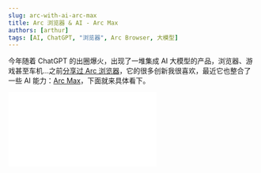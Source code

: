 ```yaml
---
slug: arc-with-ai-arc-max
title: Arc 浏览器 & AI - Arc Max
authors: [arthur]
tags: [AI, ChatGPT, "浏览器", Arc Browser, 大模型]
---
```


今年随着 ChatGPT 的出圈爆火，出现了一堆集成 AI 大模型的产品，浏览器、游戏甚至车机...之前[分享过 Arc 浏览器](https://codec.wang/blog/is-the-arc-browser-suitable-for-programmers)，它的很多创新我很喜欢，最近它也整合了一些 AI 能力：[Arc Max](https://arc.net/max)，下面就来具体看下。

<div style={{
  position: 'relative',
  width: '100%',
  paddingBottom: '56.25%',
  height: 0,
  overflow: 'hidden',
}}>
  <iframe
    src="//player.bilibili.com/player.html?isOutside=true&aid=789415021&bvid=BV15C4y1d7JF&cid=1293315912&p=1&autoplay=0"
    scrolling="no"
    frameBorder="no"
    allowFullScreen
    style={{
      position: 'absolute',
      top: 0,
      left: 0,
      width: '100%',
      height: '100%',
    }}
  />
</div>

<br/>

先列大家可能关心的几个点：

<!--truncate-->

1. 需要梯子
2. 支持中文，但没英文好
3. 目前免费，官方尚未有收费计划

## 设计思路

> When we first started exploring AI in Arc, we were determined **not to use AI just to use AI**. We wanted to find ways that it could actually be useful in your browser.

<!--truncate-->

这个思路很棒，可以对比下 Edge 浏览器的做法：它在右上角直接放了个大大的 Bing，为 BingChat 和 Edge 侧边栏服务引流，这种简单粗暴的、打断式的交互起码我个人和身边很多人并不喜欢。

![](https://cos.codec.wang/arc-edge-bing-logo-side-bar.jpg)

## 启用 Arc Max

按下 Command + T 打开命令窗口，输入`max`即可打开 Arc Max 的设置。目前提供了 5 个功能，默认关闭，可按需求自行打开。

> 启用 Arc Max 后，浏览器会将一部分数据发送给 AI 合作商，如果你比较重视数据隐私和安全，可以点击底部的[链接](https://arc.net/privacy#what-personal-data-do-we-collect-and-how-do-we-collect-it)了解更多。

![](https://cos.codec.wang/arc-enable-arc-max.jpg)

## 功能体验

### 链接预览：5-Second Previews

将鼠标放在任何链接上按下 shift 键，就可以生成这个链接内容的快速预览，甚至是多媒体内容。**在 Google/Bing 等页面上不用按 shift 就能直接生成（百度暂不支持）**。

![](https://cos.codec.wang/arc-ai-5-seconds-preview.gif)

这个功能在一些长内容（如视频、新闻、百科等）和需要汇总的场景下很实用。目前体验下来，速度已经很快了，但还是有点不太跟手。

### 搜索增强：Ask on Page

通常我们在一个网页上搜索内容，会按下 Command + F，然后输入关键字检索。Arc 不仅能做到这点，还可以用自然语言与当前页面交互（相当于 ChatGPT 中将这个网页作为 Context）：

![](https://cos.codec.wang/arc-ai-ask-on-page.gif)

Edge 浏览器的 BingChat 侧边栏也基本能做到这点，但与搜索框整合显然更加自然，更有创意。

### 重命名页签：Tidy Tab Titles

在收藏网页的时候，收藏的标题默认会跟随网页标题。有时候网页标题会很长或者不太有标识性，如果不及时重命名整理，收藏夹就会很乱。Arc 的这个功能就是在 Pin/收藏网页的时候将标题智能重命名成一个较短的、更具语义的名称，然后如果不满意，双击就可以立马自行重命名。不过目前对中文支持不好，中文的标题会重命名成英文：

![](https://cos.codec.wang/arc-ai-tidy-tab-title.gif)

### 重命名下载：Tidy Downloads

与上一个类似，Arc 会智能重命名你下载的文件。在原始文件名语义不明的情况下是挺有用的，比如我保存一张网页上的图片时，原始文件名是`Screen-Shot-2022-09-22-at-12.55.13-PM`，下载后会变成`Screen Shot Sep 22 LogRocket`。如果觉得不好，也可以一键撤回：

![](https://cos.codec.wang/arc-ai-tidy-downloads.jpg)

但大部分时候网上下载的文件都是有一定的命名规则，比如我经常下一些电影资源，开启重命名后，个人不太习惯，所以我倾向于关闭这个功能。

```bash
# 原文件名：
绿里奇迹4k.The.Green.Mile.1999.2160p.BluRay.REMUX.HEVC.DTS-HD.MA.TrueHD.7.torrent

# 重命名后：
The Green Mile 1999 2160p BluRay REMUX.torrent
```

### ChatGPT 快速启动：ChatGPT in the Command Bar

按下 Option + Command + G 就可以快速调起 ChatGPT，输入问题，就会跳转到[https://chat.openai.com/](https://chat.openai.com/auth/login)。这其实并不算一个“功能”，就相当于 Chromium 的自定义搜索引擎，我之前也自己定义了 GitHub、NPM 这些网站的快捷指令，所以按下 Command + T 打开命令窗口，输入`chatgpt`，按 Tab 键也是这个功能。

![](https://cos.codec.wang/arc-ai-chatgpt-in-command-bar.jpg)

## 总结

总的来说，我很喜欢 Arc Max 的几个功能更新，它在浏览器的日常环节中借助 AI 提升用户体验，是个非常不错的设计思路，学习成本也很低，甚至像重命名页签和下载都是自动完成的。希望能继续更新更多有趣实用的功能，还有，不要收费！😀
